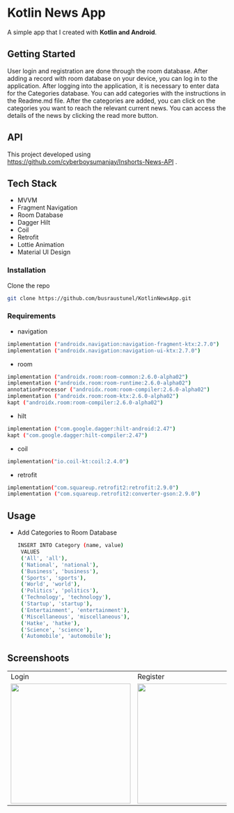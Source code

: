 # Kotlin News App

A simple app that I created with **Kotlin and Android**.

## Getting Started

User login and registration are done through the room database. After adding a record with room database on your device, you can log in to the application. After logging into the application, it is necessary to enter data for the Categories database. You can add categories with the instructions in the Readme.md file. After the categories are added, you can click on the categories you want to reach the relevant current news. You can access the details of the news by clicking the read more button.

## API

This project developed using https://github.com/cyberboysumanjay/Inshorts-News-API .

## Tech Stack

- MVVM
- Fragment Navigation
- Room Database
- Dagger Hilt
- Coil
- Retrofit
- Lottie Animation
- Material UI Design

### Installation

Clone the repo
   ```sh
   git clone https://github.com/busraustunel/KotlinNewsApp.git
   ```

### Requirements

  * navigation
  ```sh
  implementation ("androidx.navigation:navigation-fragment-ktx:2.7.0")
  implementation ("androidx.navigation:navigation-ui-ktx:2.7.0")
  ```

  * room
  ```sh
  implementation ("androidx.room:room-common:2.6.0-alpha02")
  implementation ("androidx.room:room-runtime:2.6.0-alpha02")
  annotationProcessor ("androidx.room:room-compiler:2.6.0-alpha02")
  implementation ("androidx.room:room-ktx:2.6.0-alpha02")
  kapt ("androidx.room:room-compiler:2.6.0-alpha02")
  ```

  * hilt
  ```sh
  implementation ("com.google.dagger:hilt-android:2.47")
  kapt ("com.google.dagger:hilt-compiler:2.47")
  ```

  * coil
  ```sh
  implementation("io.coil-kt:coil:2.4.0")
  ```

   * retrofit
  ```sh
  implementation("com.squareup.retrofit2:retrofit:2.9.0")
  implementation ("com.squareup.retrofit2:converter-gson:2.9.0")
  ```

## Usage

- Add Categories to Room Database
   ```sh
   INSERT INTO Category (name, value)
    VALUES
    ('All', 'all'),
    ('National', 'national'),
    ('Business', 'business'),
    ('Sports', 'sports'),
    ('World', 'world'),
    ('Politics', 'politics'),
    ('Technology', 'technology'),
    ('Startup', 'startup'),
    ('Entertainment', 'entertainment'),
    ('Miscellaneous', 'miscellaneous'),
    ('Hatke', 'hatke'),
    ('Science', 'science'),
    ('Automobile', 'automobile');
    ```

## Screenshoots

<table>
  <tr>
    <td>Login</td>
     <td>Register</td>
     <td>Categories</td>
     <td>News</td>
     <td>Read More</td>
  <tr>
    <td><img src="app/src/main/res/drawable/one.png" width="275" ></td>
    <td><img src="app/src/main/res/drawable/two.png" width="275" ></td>
    <td><img src="app/src/main/res/drawable/three.png" width="275"></td>
     <td><img src="app/src/main/res/drawable/four.png" width="275" ></td>
    <td><img src="app/src/main/res/drawable/five.png" width="275"></td>
 </table>





